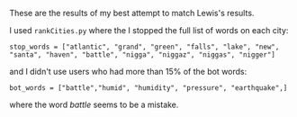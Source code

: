 These are the results of my best attempt to match Lewis's results.

I used `rankCities.py` where the I stopped the full list of words on each city:

```stop_words = ["atlantic", "grand", "green", "falls", "lake", "new", "santa", "haven", "battle", "nigga", "niggaz", "niggas", "nigger"]```

and I didn't use users who had more than 15% of the bot words:

```bot_words = ["battle","humid", "humidity", "pressure", "earthquake",]```

where the word *battle* seems to be a mistake.
